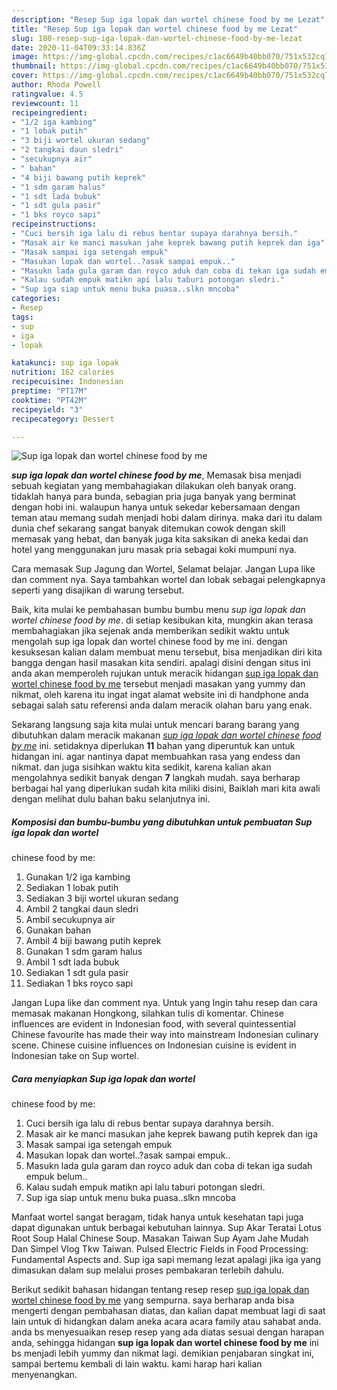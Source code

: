 ```yaml
---
description: "Resep Sup iga lopak dan wortel chinese food by me Lezat"
title: "Resep Sup iga lopak dan wortel chinese food by me Lezat"
slug: 180-resep-sup-iga-lopak-dan-wortel-chinese-food-by-me-lezat
date: 2020-11-04T09:33:14.836Z
image: https://img-global.cpcdn.com/recipes/c1ac6649b40bb070/751x532cq70/sup-iga-lopak-dan-wortel-chinese-food-by-me-foto-resep-utama.jpg
thumbnail: https://img-global.cpcdn.com/recipes/c1ac6649b40bb070/751x532cq70/sup-iga-lopak-dan-wortel-chinese-food-by-me-foto-resep-utama.jpg
cover: https://img-global.cpcdn.com/recipes/c1ac6649b40bb070/751x532cq70/sup-iga-lopak-dan-wortel-chinese-food-by-me-foto-resep-utama.jpg
author: Rhoda Powell
ratingvalue: 4.5
reviewcount: 11
recipeingredient:
- "1/2 iga kambing"
- "1 lobak putih"
- "3 biji wortel ukuran sedang"
- "2 tangkai daun sledri"
- "secukupnya air"
- " bahan"
- "4 biji bawang putih keprek"
- "1 sdm garam halus"
- "1 sdt lada bubuk"
- "1 sdt gula pasir"
- "1 bks royco sapi"
recipeinstructions:
- "Cuci bersih iga lalu di rebus bentar supaya darahnya bersih."
- "Masak air ke manci masukan jahe keprek bawang putih keprek dan iga"
- "Masak sampai iga setengah empuk"
- "Masukan lopak dan wortel..?asak sampai empuk.."
- "Masukn lada gula garam dan royco aduk dan coba di tekan iga sudah empuk belum.."
- "Kalau sudah empuk matikn api lalu taburi potongan sledri."
- "Sup iga siap untuk menu buka puasa..slkn mncoba"
categories:
- Resep
tags:
- sup
- iga
- lopak

katakunci: sup iga lopak 
nutrition: 162 calories
recipecuisine: Indonesian
preptime: "PT17M"
cooktime: "PT42M"
recipeyield: "3"
recipecategory: Dessert

---
```



![Sup iga lopak dan wortel
chinese food by me](https://img-global.cpcdn.com/recipes/c1ac6649b40bb070/751x532cq70/sup-iga-lopak-dan-wortel-chinese-food-by-me-foto-resep-utama.jpg)

<b><i>sup iga lopak dan wortel
chinese food by me</i></b>, Memasak bisa menjadi sebuah kegiatan yang membahagiakan dilakukan oleh banyak orang. tidaklah hanya para bunda, sebagian pria juga banyak yang berminat dengan hobi ini. walaupun hanya untuk sekedar kebersamaan dengan teman atau memang sudah menjadi hobi dalam dirinya. maka dari itu dalam dunia chef sekarang sangat banyak ditemukan cowok dengan skill memasak yang hebat, dan banyak juga kita saksikan di aneka kedai dan hotel yang menggunakan juru masak pria sebagai koki mumpuni nya.

Cara memasak Sup Jagung dan Wortel, Selamat belajar. Jangan Lupa like dan comment nya. Saya tambahkan wortel dan lobak sebagai pelengkapnya seperti yang disajikan di warung tersebut.

Baik, kita mulai ke pembahasan bumbu bumbu menu <i>sup iga lopak dan wortel
chinese food by me</i>. di setiap kesibukan kita, mungkin akan terasa membahagiakan jika sejenak anda memberikan sedikit waktu untuk mengolah sup iga lopak dan wortel
chinese food by me ini. dengan kesuksesan kalian dalam membuat menu tersebut, bisa menjadikan diri kita bangga dengan hasil masakan kita sendiri. apalagi disini dengan situs ini anda akan memperoleh rujukan untuk meracik hidangan <u>sup iga lopak dan wortel
chinese food by me</u> tersebut menjadi masakan yang yummy dan nikmat, oleh karena itu ingat ingat alamat website ini di handphone anda sebagai salah satu referensi anda dalam meracik olahan baru yang enak.


Sekarang langsung saja kita mulai untuk mencari barang barang yang dibutuhkan dalam meracik makanan <u><i>sup iga lopak dan wortel
chinese food by me</i></u> ini. setidaknya diperlukan <b>11</b> bahan yang diperuntuk kan untuk hidangan ini. agar nantinya dapat membuahkan rasa yang endess dan nikmat. dan juga sisihkan waktu kita sedikit, karena kalian akan mengolahnya sedikit banyak dengan <b>7</b> langkah mudah. saya berharap berbagai hal yang diperlukan sudah kita miliki disini, Baiklah mari kita awali dengan melihat dulu bahan baku selanjutnya ini.

<!--inarticleads1-->

##### Komposisi dan bumbu-bumbu yang dibutuhkan untuk pembuatan Sup iga lopak dan wortel
chinese food by me:

1. Gunakan 1/2 iga kambing
1. Sediakan 1 lobak putih
1. Sediakan 3 biji wortel ukuran sedang
1. Ambil 2 tangkai daun sledri
1. Ambil secukupnya air
1. Gunakan  bahan
1. Ambil 4 biji bawang putih keprek
1. Gunakan 1 sdm garam halus
1. Ambil 1 sdt lada bubuk
1. Sediakan 1 sdt gula pasir
1. Sediakan 1 bks royco sapi


Jangan Lupa like dan comment nya. Untuk yang Ingin tahu resep dan cara memasak makanan Hongkong, silahkan tulis di komentar. Chinese influences are evident in Indonesian food, with several quintessential Chinese favourite has made their way into mainstream Indonesian culinary scene. Chinese cuisine influences on Indonesian cuisine is evident in Indonesian take on Sup wortel. 

<!--inarticleads2-->

##### Cara menyiapkan Sup iga lopak dan wortel
chinese food by me:

1. Cuci bersih iga lalu di rebus bentar supaya darahnya bersih.
1. Masak air ke manci masukan jahe keprek bawang putih keprek dan iga
1. Masak sampai iga setengah empuk
1. Masukan lopak dan wortel..?asak sampai empuk..
1. Masukn lada gula garam dan royco aduk dan coba di tekan iga sudah empuk belum..
1. Kalau sudah empuk matikn api lalu taburi potongan sledri.
1. Sup iga siap untuk menu buka puasa..slkn mncoba


Manfaat wortel sangat beragam, tidak hanya untuk kesehatan tapi juga dapat digunakan untuk berbagai kebutuhan lainnya. Sup Akar Teratai Lotus Root Soup Halal Chinese Soup. Masakan Taiwan Sup Ayam Jahe Mudah Dan Simpel Vlog Tkw Taiwan. Pulsed Electric Fields in Food Processing: Fundamental Aspects and. Sup iga sapi memang lezat apalagi jika iga yang dimasukan dalam sup melalui proses pembakaran terlebih dahulu. 

Berikut sedikit bahasan hidangan tentang resep resep <u>sup iga lopak dan wortel
chinese food by me</u> yang sempurna. saya berharap anda bisa mengerti dengan pembahasan diatas, dan kalian dapat membuat lagi di saat lain untuk di hidangkan dalam aneka acara acara family atau sahabat anda. anda bs menyesuaikan resep resep yang ada diatas sesuai dengan harapan anda, sehingga hidangan <b>sup iga lopak dan wortel
chinese food by me</b> ini bs menjadi lebih yummy dan nikmat lagi. demikian penjabaran singkat ini, sampai bertemu kembali di lain waktu. kami harap hari kalian menyenangkan.
